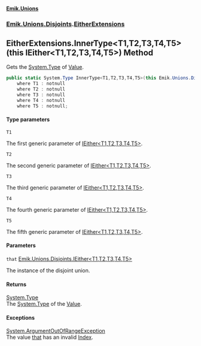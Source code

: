 #### [Emik.Unions](index.md 'index')
### [Emik.Unions.Disjoints](Emik.Unions.Disjoints.md 'Emik.Unions.Disjoints').[EitherExtensions](EitherExtensions.md 'Emik.Unions.Disjoints.EitherExtensions')

## EitherExtensions.InnerType<T1,T2,T3,T4,T5>(this IEither<T1,T2,T3,T4,T5>) Method

Gets the [System.Type](https://docs.microsoft.com/en-us/dotnet/api/System.Type 'System.Type') of [Value](IEither.Value.md 'Emik.Unions.Disjoints.IEither.Value').

```csharp
public static System.Type InnerType<T1,T2,T3,T4,T5>(this Emik.Unions.Disjoints.IEither<T1,T2,T3,T4,T5> that)
    where T1 : notnull
    where T2 : notnull
    where T3 : notnull
    where T4 : notnull
    where T5 : notnull;
```
#### Type parameters

<a name='Emik.Unions.Disjoints.EitherExtensions.InnerType_T1,T2,T3,T4,T5_(thisEmik.Unions.Disjoints.IEither_T1,T2,T3,T4,T5_).T1'></a>

`T1`

The first generic parameter of [IEither&lt;T1,T2,T3,T4,T5&gt;](IEither{T1,T2,T3,T4,T5}.md 'Emik.Unions.Disjoints.IEither<T1,T2,T3,T4,T5>').

<a name='Emik.Unions.Disjoints.EitherExtensions.InnerType_T1,T2,T3,T4,T5_(thisEmik.Unions.Disjoints.IEither_T1,T2,T3,T4,T5_).T2'></a>

`T2`

The second generic parameter of [IEither&lt;T1,T2,T3,T4,T5&gt;](IEither{T1,T2,T3,T4,T5}.md 'Emik.Unions.Disjoints.IEither<T1,T2,T3,T4,T5>').

<a name='Emik.Unions.Disjoints.EitherExtensions.InnerType_T1,T2,T3,T4,T5_(thisEmik.Unions.Disjoints.IEither_T1,T2,T3,T4,T5_).T3'></a>

`T3`

The third generic parameter of [IEither&lt;T1,T2,T3,T4,T5&gt;](IEither{T1,T2,T3,T4,T5}.md 'Emik.Unions.Disjoints.IEither<T1,T2,T3,T4,T5>').

<a name='Emik.Unions.Disjoints.EitherExtensions.InnerType_T1,T2,T3,T4,T5_(thisEmik.Unions.Disjoints.IEither_T1,T2,T3,T4,T5_).T4'></a>

`T4`

The fourth generic parameter of [IEither&lt;T1,T2,T3,T4,T5&gt;](IEither{T1,T2,T3,T4,T5}.md 'Emik.Unions.Disjoints.IEither<T1,T2,T3,T4,T5>').

<a name='Emik.Unions.Disjoints.EitherExtensions.InnerType_T1,T2,T3,T4,T5_(thisEmik.Unions.Disjoints.IEither_T1,T2,T3,T4,T5_).T5'></a>

`T5`

The fifth generic parameter of [IEither&lt;T1,T2,T3,T4,T5&gt;](IEither{T1,T2,T3,T4,T5}.md 'Emik.Unions.Disjoints.IEither<T1,T2,T3,T4,T5>').
#### Parameters

<a name='Emik.Unions.Disjoints.EitherExtensions.InnerType_T1,T2,T3,T4,T5_(thisEmik.Unions.Disjoints.IEither_T1,T2,T3,T4,T5_).that'></a>

`that` [Emik.Unions.Disjoints.IEither&lt;](IEither{T1,T2,T3,T4,T5}.md 'Emik.Unions.Disjoints.IEither<T1,T2,T3,T4,T5>')[T1](EitherExtensions.InnerType{T1,T2,T3,T4,T5}(IEither{T1,T2,T3,T4,T5}).md#Emik.Unions.Disjoints.EitherExtensions.InnerType_T1,T2,T3,T4,T5_(thisEmik.Unions.Disjoints.IEither_T1,T2,T3,T4,T5_).T1 'Emik.Unions.Disjoints.EitherExtensions.InnerType<T1,T2,T3,T4,T5>(this Emik.Unions.Disjoints.IEither<T1,T2,T3,T4,T5>).T1')[,](IEither{T1,T2,T3,T4,T5}.md 'Emik.Unions.Disjoints.IEither<T1,T2,T3,T4,T5>')[T2](EitherExtensions.InnerType{T1,T2,T3,T4,T5}(IEither{T1,T2,T3,T4,T5}).md#Emik.Unions.Disjoints.EitherExtensions.InnerType_T1,T2,T3,T4,T5_(thisEmik.Unions.Disjoints.IEither_T1,T2,T3,T4,T5_).T2 'Emik.Unions.Disjoints.EitherExtensions.InnerType<T1,T2,T3,T4,T5>(this Emik.Unions.Disjoints.IEither<T1,T2,T3,T4,T5>).T2')[,](IEither{T1,T2,T3,T4,T5}.md 'Emik.Unions.Disjoints.IEither<T1,T2,T3,T4,T5>')[T3](EitherExtensions.InnerType{T1,T2,T3,T4,T5}(IEither{T1,T2,T3,T4,T5}).md#Emik.Unions.Disjoints.EitherExtensions.InnerType_T1,T2,T3,T4,T5_(thisEmik.Unions.Disjoints.IEither_T1,T2,T3,T4,T5_).T3 'Emik.Unions.Disjoints.EitherExtensions.InnerType<T1,T2,T3,T4,T5>(this Emik.Unions.Disjoints.IEither<T1,T2,T3,T4,T5>).T3')[,](IEither{T1,T2,T3,T4,T5}.md 'Emik.Unions.Disjoints.IEither<T1,T2,T3,T4,T5>')[T4](EitherExtensions.InnerType{T1,T2,T3,T4,T5}(IEither{T1,T2,T3,T4,T5}).md#Emik.Unions.Disjoints.EitherExtensions.InnerType_T1,T2,T3,T4,T5_(thisEmik.Unions.Disjoints.IEither_T1,T2,T3,T4,T5_).T4 'Emik.Unions.Disjoints.EitherExtensions.InnerType<T1,T2,T3,T4,T5>(this Emik.Unions.Disjoints.IEither<T1,T2,T3,T4,T5>).T4')[,](IEither{T1,T2,T3,T4,T5}.md 'Emik.Unions.Disjoints.IEither<T1,T2,T3,T4,T5>')[T5](EitherExtensions.InnerType{T1,T2,T3,T4,T5}(IEither{T1,T2,T3,T4,T5}).md#Emik.Unions.Disjoints.EitherExtensions.InnerType_T1,T2,T3,T4,T5_(thisEmik.Unions.Disjoints.IEither_T1,T2,T3,T4,T5_).T5 'Emik.Unions.Disjoints.EitherExtensions.InnerType<T1,T2,T3,T4,T5>(this Emik.Unions.Disjoints.IEither<T1,T2,T3,T4,T5>).T5')[&gt;](IEither{T1,T2,T3,T4,T5}.md 'Emik.Unions.Disjoints.IEither<T1,T2,T3,T4,T5>')

The instance of the disjoint union.

#### Returns
[System.Type](https://docs.microsoft.com/en-us/dotnet/api/System.Type 'System.Type')  
The [System.Type](https://docs.microsoft.com/en-us/dotnet/api/System.Type 'System.Type') of the [Value](IEither.Value.md 'Emik.Unions.Disjoints.IEither.Value').

#### Exceptions

[System.ArgumentOutOfRangeException](https://docs.microsoft.com/en-us/dotnet/api/System.ArgumentOutOfRangeException 'System.ArgumentOutOfRangeException')  
The value [that](EitherExtensions.InnerType{T1,T2,T3,T4,T5}(IEither{T1,T2,T3,T4,T5}).md#Emik.Unions.Disjoints.EitherExtensions.InnerType_T1,T2,T3,T4,T5_(thisEmik.Unions.Disjoints.IEither_T1,T2,T3,T4,T5_).that 'Emik.Unions.Disjoints.EitherExtensions.InnerType<T1,T2,T3,T4,T5>(this Emik.Unions.Disjoints.IEither<T1,T2,T3,T4,T5>).that') has an invalid [Index](IEither.Index.md 'Emik.Unions.Disjoints.IEither.Index').